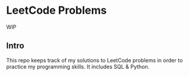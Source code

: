 # LeetCode Problems
WIP
## Intro
This repo keeps track of my solutions to LeetCode problems in order to practice my programming skills. It includes SQL & Python.
